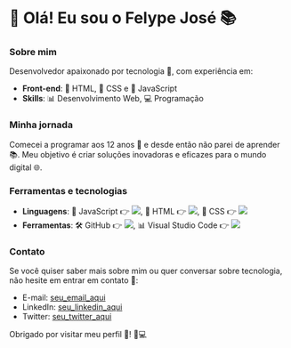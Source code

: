 👋 Olá! Eu sou o Felype José 📚
====================================

### Sobre mim

Desenvolvedor apaixonado por tecnologia 🤖, com experiência em:
* **Front-end**: 📄 HTML, 🎨 CSS e 📜 JavaScript
* **Skills**: 📊 Desenvolvimento Web, 💻 Programação

### Minha jornada

Comecei a programar aos 12 anos 🎉 e desde então não parei de aprender 📚. Meu objetivo é criar soluções inovadoras e eficazes para o mundo digital 🌐.

### Ferramentas e tecnologias

* **Linguagens**: 🔹 JavaScript 👉 <img src="https://img.shields.io/badge/JavaScript-F7DF1E?style=for-the-badge&logo=javascript&logoColor=black">, 📄 HTML 👉 <img src="https://img.shields.io/badge/HTML5-E34F26?style=for-the-badge&logo=html5&logoColor=white">, 🎨 CSS 👉 <img src="https://img.shields.io/badge/CSS3-1572B6?style=for-the-badge&logo=css3&logoColor=white">
* **Ferramentas**: 🛠️ GitHub 👉 <img src="https://img.shields.io/badge/GitHub-100000?style=for-the-badge&logo=github&logoColor=white">, 📊 Visual Studio Code 👉 <img src="https://img.shields.io/badge/Visual_Studio_Code-0078D4?style=for-the-badge&logo=visual%20studio%20code&logoColor=white">

### Contato

Se você quiser saber mais sobre mim ou quer conversar sobre tecnologia, não hesite em entrar em contato 📱:
* E-mail: [seu_email_aqui](mailto:seu_email_aqui)
* LinkedIn: [seu_linkedin_aqui](https://www.linkedin.com/in/seu_linkedin_aqui)
* Twitter: [seu_twitter_aqui](https://twitter.com/seu_twitter_aqui)

Obrigado por visitar meu perfil 🙏! 🚀💻
